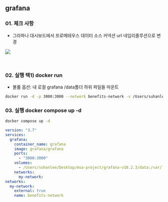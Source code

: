 ## grafana

### 01. 체크 사항

- 그라파나 대시보드에서 프로메테우스 데이터 소스 커넥션 url 네임리졸루션으로 변경

![](https://velog.velcdn.com/images/develing1991/post/568edae4-6ac5-49ca-9f34-2ee1930ffae7/image.png)

<br>

### 02. 실행 택1) docker run

- 볼륨 옵션: 내 로컬 grafana /data폴더 하위 파일들 마운트

```bash
docker run -d -p 3000:3000 --network benefits-network -v /Users/suhanlee/Desktop/msa-project/grafana-v10.2.3/data:/var/lib/grafana
```

### 03. 실행 docker compose up -d

```bash
docker compose up -d
```

```yml
version: "3.7"
services:
  grafana:
    container_name: grafana
    image: grafana/grafana
    ports:
      - "3000:3000"
    volumes:
      - /Users/suhanlee/Desktop/msa-project/grafana-v10.2.3/data:/var/lib/grafana
    networks:
      my-network:
networks:
  my-network:
    external: true
    name: benefits-network
```
